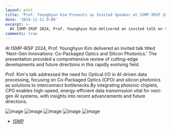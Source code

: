 ```yaml
---
layout: post
title: 'Prof. Younghyun Kim Presents as Invited Speaker at ISMP-IRSP 2024'
date: '2024-11-11 9:00'
excerpt: >-
  At ISMP-IRSP 2024, Prof. Younghyun Kim delivered an invited talk on the latest advancements in Co-Packaged Optics (CPO) and Silicon Photonics, highlighting their potential to solve data bottlenecks in next-gen systems. 
comments: true
---
```

At ISMP-IRSP 2024, Prof. Younghyun Kim delivered an invited talk titled 'Next-Gen Innovations: Co-Packaged Optics and Silicon Photonics.' The presentation provided a comprehensive review of cutting-edge developments and future directions in this rapidly evolving field.

Prof. Kim's talk addressed the need for Optical I/O in AI-driven data processing, focusing on Co-Packaged Optics (CPO) and silicon photonics as solutions to interconnect bottlenecks.By integrating photonic chiplets, CPO enables high-speed, energy-efficient data transmission vital for next-gen AI systems, with insights into recent advancements and future directions.


![image](https://github.com/user-attachments/assets/f75de771-15ac-4e06-ace7-64d318dae1ff)
![image](https://github.com/user-attachments/assets/af23085d-9079-4f88-a41b-f0e5ed05147f)
![image](https://github.com/user-attachments/assets/a90be13a-a297-4ce0-9ed2-105fb112b4a8)
![image](https://github.com/user-attachments/assets/b634c8c1-5088-403d-b98d-e3d9803e871d)
![image](https://github.com/user-attachments/assets/f5d07ce0-69e9-4a59-aacc-3643f25e3acf)

  

- [ISMP](https://www.ismp.or.kr/html/?)
